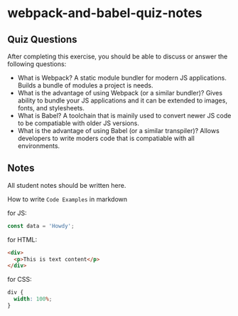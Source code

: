 # webpack-and-babel-quiz-notes

## Quiz Questions

After completing this exercise, you should be able to discuss or answer the following questions:

- What is Webpack?
  A static module bundler for modern JS applications. Builds a bundle of modules a project is needs.
- What is the advantage of using Webpack (or a similar bundler)?
  Gives ability to bundle your JS applications and it can be extended to images, fonts, and stylesheets.
- What is Babel?
  A toolchain that is mainily used to convert newer JS code to be compatiable with older JS versions.
- What is the advantage of using Babel (or a similar transpiler)?
  Allows developers to write moders code that is compatiable with all environments.

## Notes

All student notes should be written here.

How to write `Code Examples` in markdown

for JS:

```js
const data = 'Howdy';
```

for HTML:

```html
<div>
  <p>This is text content</p>
</div>
```

for CSS:

```css
div {
  width: 100%;
}
```
